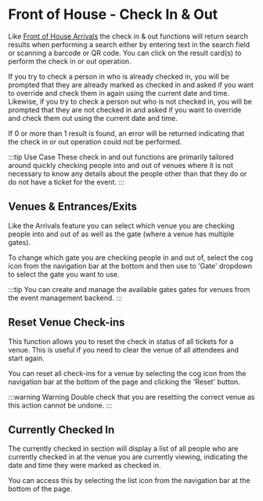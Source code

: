 # Front of House - Check In &amp; Out

Like [Front of House Arrivals](/guide/front-of-house/arrivals) the check in &amp; out functions will return search results when performing a search either by entering text in the search field or scanning a barcode or QR code. You can click on the result card(s) to perform the check in or out operation.

If you try to check a person in who is already checked in, you will be prompted that they are already marked as checked in and asked if you want to override and check them in again using the current date and time. Likewise, if you try to check a person out who is not checked in, you will be prompted that they are not checked in and asked if you want to override and check them out using the current date and time.

If 0 or more than 1 result is found, an error will be returned indicating that the check in or out operation could not be performed.

:::tip Use Case
These check in and out functions are primarily tailored around quickly checking people into and out of venues where it is not necessary to know any details about the people other than that they do or do not have a ticket for the event.
:::

## Venues & Entrances/Exits

Like the Arrivals feature you can select which venue you are checking people into and out of as well as the gate (where a venue has multiple gates).

To change which gate you are checking people in and out of, select the cog icon from the navigation bar at the bottom and then use to 'Gate' dropdown to select the gate you want to use.

:::tip
You can create and manage the available gates gates for venues from the event management backend.
:::

## Reset Venue Check-ins

This function allows you to reset the check in status of all tickets for a venue. This is useful if you need to clear the venue of all attendees and start again.

You can reset all check-ins for a venue by selecting the cog icon from the navigation bar at the bottom of the page and clicking the 'Reset' button.

:::warning Warning
Double check that you are resetting the correct venue as this action cannot be undone.
:::

## Currently Checked In

The currently checked in section will display a list of all people who are currently checked in at the venue you are currently viewing, indicating the date and time they were marked as checked in.

You can access this by selecting the list icon from the navigation bar at the bottom of the page.

